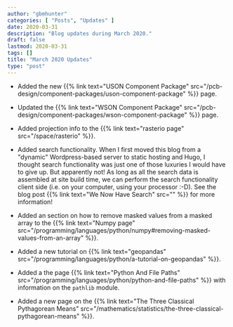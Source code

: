 ```yaml
---
author: "gbmhunter"
categories: [ "Posts", "Updates" ]
date: 2020-03-31
description: "Blog updates during March 2020."
draft: false
lastmod: 2020-03-31
tags: []
title: "March 2020 Updates"
type: "post"
---
```


* Added the new {{% link text="USON Component Package" src="/pcb-design/component-packages/uson-component-package" %}} page.

* Updated the {{% link text="WSON Component Package" src="/pcb-design/component-packages/wson-component-package" %}} page.

* Added projection info to the {{% link text="rasterio page" src="/space/rasterio" %}}.

* Added search functionality. When I first moved this blog from a "dynamic" Wordpress-based server to static hosting and Hugo, I thought search functionality was just one of those luxuries I would have to give up. But apparently not! As long as all the search data is assembled at site build time, we can perform the search functionality client side (i.e. on your computer, using your processor :-D). See the blog post {{% link text="We Now Have Search" src="" %}} for more information!

* Added an section on how to remove masked values from a masked array to the {{% link text="Numpy page" src="/programming/languages/python/numpy#removing-masked-values-from-an-array" %}}.

* Added a new tutorial on {{% link text="geopandas" src="/programming/languages/python/a-tutorial-on-geopandas" %}}.

* Added a the page {{% link text="Python And File Paths" src="/programming/languages/python/python-and-file-paths" %}} with information on the `pathlib` module.

* Added a new page on the {{% link text="The Three Classical Pythagorean Means" src="/mathematics/statistics/the-three-classical-pythagorean-means" %}}.
